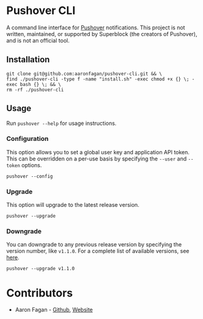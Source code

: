 # Pushover CLI
A command line interface for [Pushover](https://pushover.net/) notifications. This project is not written, maintained, or supported by Superblock (the creators of Pushover), and is not an official tool.

## Installation
```
git clone git@github.com:aaronfagan/pushover-cli.git && \
find ./pushover-cli -type f -name "install.sh" -exec chmod +x {} \; -exec bash {} \; && \
rm -rf ./pushover-cli
```

## Usage
Run `pushover --help` for usage instructions.

### Configuration
This option allows you to set a global user key and application API token. This can be overridden on a per-use basis by specifying the `--user` and `--token` options.
```
pushover --config
```

### Upgrade
This option will upgrade to the latest release version.
```
pushover --upgrade
```

### Downgrade
You can downgrade to any previous release version by specifying the version number, like `v1.1.0`. For a complete list of available versions, see [here](https://github.com/aaronfagan/pushover-cli/releases).
```
pushover --upgrade v1.1.0
```

# Contributors
* Aaron Fagan - [Github](https://github.com/aaronfagan), [Website](https://www.aaronfagan.ca/)
